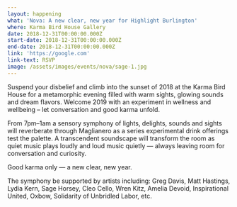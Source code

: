 ```yaml
---
layout: happening
what: 'Nova: A new clear, new year for Highlight Burlington'
where: Karma Bird House Gallery
date: 2018-12-31T00:00:00.000Z
start-date: 2018-12-31T00:00:00.000Z
end-date: 2018-12-31T00:00:00.000Z
link: 'https://google.com'
link-text: RSVP
image: /assets/images/events/nova/sage-1.jpg
---
```


Suspend your disbelief and climb into the sunset of 2018 at the Karma Bird House for a metamorphic evening filled with warm sights, glowing sounds and dream flavors. Welcome 2019 with an experiment in wellness and wellbeing – let conversation and good karma unfold.

From 7pm–1am a sensory symphony of lights, delights, sounds and sights will reverberate through Maglianero as a series experimental drink offerings test the palette. A transcendent soundscape will transform the room as quiet music plays loudly and loud music quietly — always leaving room for conversation and curiosity.

Good karma only — a new clear, new year.

The symphony be supported by artists including: Greg Davis, Matt Hastings, Lydia Kern, Sage Horsey, Cleo Cello, Wren Kitz, Amelia Devoid, Inspirational United, Oxbow, Solidarity of Unbridled Labor, etc.


